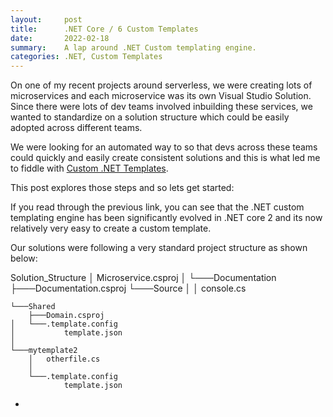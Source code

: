 ```yaml
---
layout:     post
title:      .NET Core / 6 Custom Templates
date:       2022-02-18
summary:    A lap around .NET Custom templating engine.
categories: .NET, Custom Templates 
---
```


On one of my recent projects around serverless, we were creating lots of microservices and each microservice was its own Visual Studio Solution. Since there were lots of dev teams involved inbuilding these services, we wanted to standardize on a solution structure which could be easily adopted across different teams. 

We were looking for an automated way to so that devs across these teams could quickly and easily create consistent solutions and this is what led me to fiddle with [Custom .NET Templates](https://docs.microsoft.com/en-us/dotnet/core/tools/custom-templates).

This post explores those steps and so lets get started:

If you read through the previous link, you can see that the .NET custom templating engine has been significantly evolved in .NET core 2 and its now relatively very easy to create a custom template.

Our solutions were following a very standard project structure as shown below:

Solution_Structure
│   Microservice.csproj
│
└───Documentation
    ├───Documentation.csproj
└───Source
    │   │   console.cs
    
    └───Shared
        ├───Domain.csproj
    │   └───.template.config
    │           template.json
    │
    └───mytemplate2
        │   otherfile.cs
        │
        └───.template.config
                template.json

-




